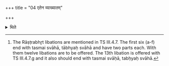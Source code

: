 +++
title = "04 एतेन व्याख्यातम्"

+++

<details><summary>थिते</summary>

4. (The same procedure) is explained with this (applies to this offering also).[^1]   

[^1]: The Rāṣṭrabhr̥t libations are mentioned in TS III.4.7. The first six (a-f) end with tasmai svāhā, tābhyaḥ svāhā and have two parts each. With them twelve libations are to be offered. The 13th libation is offered with TS III.4.7.g and it also should end with tasmai svāḥā, tabḥyaḥ svāhā.  
</details>
